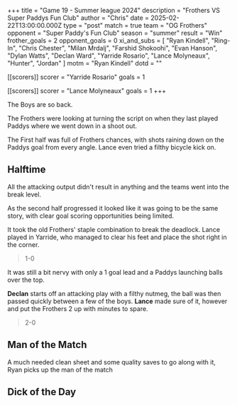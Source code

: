 +++
title = "Game 19 - Summer league 2024"
description = "Frothers VS Super Paddys Fun Club"
author = "Chris"
date = 2025-02-22T13:00:00.000Z
type = "post"
match = true
team = "OG Frothers"
opponent = "Super Paddy's Fun Club"
season = "summer"
result = "Win"
frother_goals = 2
opponent_goals = 0
xi_and_subs = [
  "Ryan Kindell",
  "Ring-In",
  "Chris Chester",
  "Milan Mrdalj",
  "Farshid Shokoohi",
  "Evan Hanson",
  "Dylan Watts",
  "Declan Ward",
  "Yarride Rosario",
  "Lance Molyneaux",
  "Hunter",
  "Jordan"
]
motm = "Ryan Kindell"
dotd = ""

[[scorers]]
scorer = "Yarride Rosario"
goals = 1

[[scorers]]
scorer = "Lance Molyneaux"
goals = 1
+++

The Boys are so back.

The Frothers were looking at turning the script on when they last played Paddys where we went down in a shoot out.

The First half was full of Frothers chances, with shots raining down on the Paddys goal from every angle. Lance even tried a filthy bicycle kick on.

## Halftime

All the attacking output didn't result in anything and the teams went into the break level.

As the second half progressed it looked like it was going to be the same story, with clear goal scoring opportunities being limited.

It took the old Frothers' staple combination to break the deadlock. Lance played in Yarride, who managed to clear his feet and place the shot right in the corner.

> 1-0

It was still a bit nervy with only a 1 goal lead and a Paddys launching balls over the top.

**Declan** starts off an attacking play with a filthy nutmeg, the ball was then passed quickly between a few of the boys. **Lance** made sure of it, however and put the Frothers 2 up with minutes to spare.

> 2-0

## Man of the Match

A much needed clean sheet and some quality saves to go along with it, Ryan picks up the man of the match

## Dick of the Day
